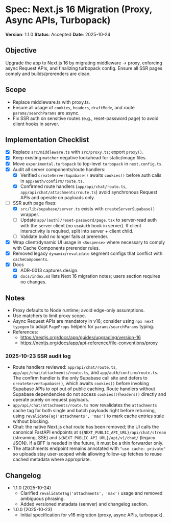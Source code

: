# Spec: Next.js 16 Migration (Proxy, Async APIs, Turbopack)

**Version**: 1.1.0
**Status**: Accepted
**Date**: 2025-10-24

## Objective

Upgrade the app to Next.js 16 by migrating middleware -> proxy, enforcing async Request APIs, and finalizing turbopack config. Ensure all SSR pages comply and builds/prerenders are clean.

## Scope

- Replace middleware.ts with proxy.ts.
- Ensure all usage of `cookies`, `headers`, `draftMode`, and route `params/searchParams` are async.
- Fix SSR auth on sensitive routes (e.g., reset-password page) to avoid client hooks in server.

## Implementation Checklist

- [x] Replace `src/middleware.ts` with `src/proxy.ts`; export `proxy()`.
- [x] Keep existing `matcher` negative lookahead for static/image files.
- [x] Move `experimental.turbopack` to top-level `turbopack` in `next.config.ts`.
- [x] Audit all server components/route handlers:
  - [x] Verified `createServerSupabase()` awaits `cookies()` before auth calls in `app/auth/confirm/route.ts`.
  - [x] Confirmed route handlers (`app/api/chat/route.ts`, `app/api/chat/attachments/route.ts`) avoid synchronous Request APIs and operate on payloads only.
- [ ] SSR auth page fixes:
  - [x] `src/lib/supabase/server.ts` exists with `createServerSupabase()` wrapper.
  - [ ] Update `app/(auth)/reset-password/page.tsx` to server-read auth with the server client (no `useAuth` hook in server). If client interactivity is required, split into server + client child.
  - [ ] Validate build no longer fails at prerender.
- [x] Wrap client/dynamic UI usage in `<Suspense>` where necessary to comply with Cache Components prerender rules.
- [x] Removed legacy `dynamic`/`revalidate` segment configs that conflict with `cacheComponents`.
- [x] Docs
  - [x] ADR-0013 captures design.
  - [x] `docs/index.md` lists Next 16 migration notes; users section requires no changes.

## Notes

- Proxy defaults to Node runtime; avoid edge-only assumptions.
- Use matchers to limit proxy scope.
- Async Request APIs are mandatory in v16; consider using `npx next typegen` to adopt `PageProps` helpers for `params/searchParams` typing.
- References:
  - <https://nextjs.org/docs/app/guides/upgrading/version-16>
  - <https://nextjs.org/docs/app/api-reference/file-conventions/proxy>

### 2025-10-23 SSR audit log

- Route handlers reviewed: `app/api/chat/route.ts`, `app/api/chat/attachments/route.ts`, and `app/auth/confirm/route.ts`. The confirm handler is the only Supabase call site and defers to `createServerSupabase()`, which awaits `cookies()` before invoking Supabase APIs to opt out of public caching. Route handlers without Supabase dependencies do not access `cookies()`/`headers()` directly and operate purely on request payloads.
- `app/api/chat/attachments/route.ts` now revalidates the `attachments` cache tag for both single and batch payloads right before returning, using `revalidateTag('attachments', 'max')` to mark cache entries stale without blocking.
- Chat: the native Next.js chat route has been removed; the UI calls the canonical FastAPI endpoints at `${NEXT_PUBLIC_API_URL}/api/chat/stream` (streaming, SSE) and `${NEXT_PUBLIC_API_URL}/api/v1/chat/` (legacy JSON). If a BFF is needed in the future, it must be a thin forwarder only.
- The attachments endpoint remains annotated with `"use cache: private"` so uploads stay user-scoped while allowing follow-up fetches to reuse cached metadata where appropriate.

## Changelog

- 1.1.0 (2025-10-24)
  - Clarified `revalidateTag('attachments', 'max')` usage and removed ambiguous phrasing.
  - Added versioned metadata (semver) and changelog section.
- 1.0.0 (2025-10-23)
  - Initial specification for v16 migration (proxy, async APIs, turbopack).

